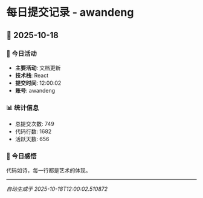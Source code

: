 # 每日提交记录 - awandeng

## 📅 2025-10-18

### 🎯 今日活动
- **主要活动**: 文档更新
- **技术栈**: React
- **提交时间**: 12:00:02
- **账号**: awandeng

### 📊 统计信息
- 总提交次数: 749
- 代码行数: 1682
- 活跃天数: 656

### 💭 今日感悟
代码如诗，每一行都是艺术的体现。

---
*自动生成于 2025-10-18T12:00:02.510872*
